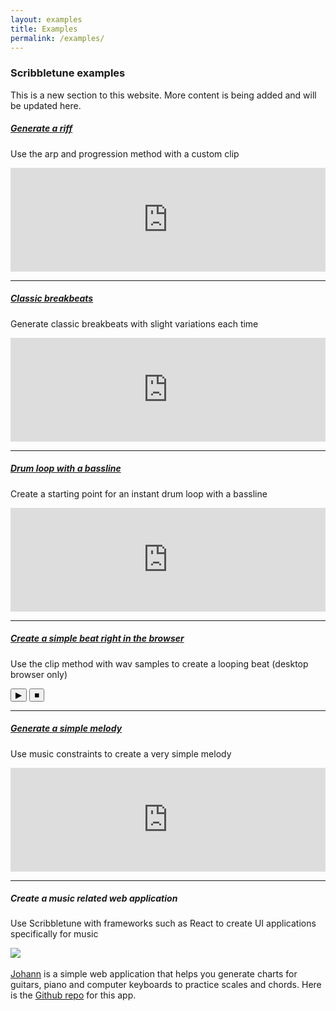 ```yaml
---
layout: examples
title: Examples
permalink: /examples/
---
```


### Scribbletune examples

This is a new section to this website. More content is being added and will be updated here.

##### [Generate a riff](/examples/riff)

Use the arp and progression method with a custom clip

<iframe width="100%" height="166" scrolling="no" frameborder="no" allow="autoplay" src="https://w.soundcloud.com/player/?url=https%3A//api.soundcloud.com/tracks/535502394&color=%230c0809&auto_play=false&hide_related=false&show_comments=true&show_user=true&show_reposts=false&show_teaser=true"></iframe>

<hr>

##### [Classic breakbeats](/examples/breakbeats)

Generate classic breakbeats with slight variations each time

<iframe width="100%" height="166" scrolling="no" frameborder="no" allow="autoplay" src="https://w.soundcloud.com/player/?url=https%3A//api.soundcloud.com/tracks/653692301&color=%23080404&auto_play=false&hide_related=false&show_comments=true&show_user=true&show_reposts=false&show_teaser=true"></iframe>

<hr>

##### [Drum loop with a bassline](/examples/beat2)

Create a starting point for an instant drum loop with a bassline

<iframe width="100%" height="166" scrolling="no" frameborder="no" allow="autoplay" src="https://w.soundcloud.com/player/?url=https%3A//api.soundcloud.com/tracks/653204363&color=%23080404&auto_play=false&hide_related=false&show_comments=true&show_user=true&show_reposts=false&show_teaser=true"></iframe>

<hr>

##### [Create a simple beat right in the browser](/examples/beat)

Use the clip method with wav samples to create a looping beat (desktop browser only)

<div>
  <button class="btnStartAll">&#9654;</button>
  <button class="btnStopAll">&#9632;</button>
</div>

<script src="/js/beat.js"></script>

<hr>

##### [Generate a simple melody](/examples/melody)

Use music constraints to create a very simple melody

<iframe width="100%" height="166" scrolling="no" frameborder="no" allow="autoplay" src="https://w.soundcloud.com/player/?url=https%3A//api.soundcloud.com/tracks/606723279&color=%23080404&auto_play=false&hide_related=false&show_comments=true&show_user=true&show_reposts=false&show_teaser=true"></iframe>

<hr>

##### Create a music related web application

Use Scribbletune with frameworks such as React to create UI applications specifically for music

<div><img src="https://scribbletune.github.io/johann/logo.png" style="max-width:200px" /></div><br>
<a href="https://scribbletune.github.io/johann/#/">Johann</a> is a simple web application that helps you generate charts for guitars, piano and computer keyboards to practice scales and chords. Here is the <a href="https://github.com/scribbletune/johann">Github repo</a> for this app.
